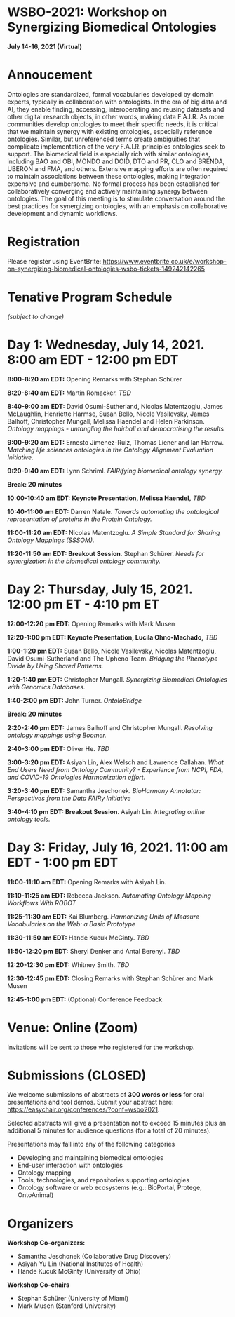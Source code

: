 # WSBO-2021: Workshop on Synergizing Biomedical Ontologies
**July 14-16, 2021 (Virtual)**

# Annoucement
Ontologies are standardized, formal vocabularies developed by domain experts, typically in collaboration with ontologists. In the era of big data and AI, they enable finding, accessing, interoperating and reusing datasets and other digital research objects, in other words, making data F.A.I.R. As more communities develop ontologies to meet their specific needs, it is critical that we maintain synergy with existing ontologies, especially reference ontologies. Similar, but unreferenced terms create ambiguities that complicate implementation of the very F.A.I.R. principles ontologies seek to support. The biomedical field is especially rich with similar ontologies, including BAO and OBI, MONDO and DOID, DTO and PR, CLO and BRENDA, UBERON and FMA, and others. Extensive mapping efforts are often required to maintain associations between these ontologies, making integration expensive and cumbersome. No formal process has been established for collaboratively converging and actively maintaining synergy between ontologies. The goal of this meeting is to stimulate conversation around the best practices for synergizing ontologies, with an emphasis on collaborative development and dynamic workflows. 

# Registration
Please register using EventBrite: https://www.eventbrite.co.uk/e/workshop-on-synergizing-biomedical-ontologies-wsbo-tickets-149242142265

# Tenative Program Schedule 
_(subject to change)_


# **Day 1: Wednesday, July 14, 2021. 8:00 am EDT - 12:00 pm EDT**

**8:00-8:20 am EDT:** Opening Remarks with Stephan Schürer 

**8:20-8:40 am EDT:** Martin Romacker. _TBD_

**8:40-9:00 am EDT:** David Osumi-Sutherland, Nicolas Matentzoglu, James McLaughlin, Henriette Harmse, Susan Bello, Nicole Vasilevsky, James Balhoff, Christopher Mungall, Melissa Haendel and Helen Parkinson. _Ontology mappings - untangling the hairball and democratising the results_

**9:00-9:20 am EDT:** Ernesto Jimenez-Ruiz, Thomas Liener and Ian Harrow. _Matching life sciences ontologies in the Ontology Alignment Evaluation Initiative._

**9:20-9:40 am EDT:** Lynn Schriml. _FAIRifying biomedical ontology synergy._

**Break: 20 minutes**

**10:00-10:40 am EDT: Keynote Presentation, Melissa Haendel,** _TBD_

**10:40-11:00 am EDT:** Darren Natale. _Towards automating the ontological representation of proteins in the Protein Ontology._

**11:00-11:20 am EDT:** Nicolas Matentzoglu. _A Simple Standard for Sharing Ontology Mappings (SSSOM)._

**11:20-11:50 am EDT: Breakout Session**. Stephan Schürer. _Needs for synergization in the biomedical ontology community._ 


# **Day 2: Thursday, July 15, 2021. 12:00 pm ET - 4:10 pm ET**

**12:00-12:20 pm EDT:** Opening Remarks with Mark Musen

**12:20-1:00 pm EDT: Keynote Presentation, Lucila Ohno-Machado,** _TBD_

**1:00-1:20 pm EDT:** Susan Bello, Nicole Vasilevsky, Nicolas Matentzoglu, David Osumi-Sutherland and The Upheno Team. _Bridging the Phenotype Divide by Using Shared Patterns._

**1:20-1:40 pm EDT:** Christopher Mungall. _Synergizing Biomedical Ontologies with Genomics Databases._

**1:40-2:00 pm EDT:** John Turner. _OntoloBridge_

**Break: 20 minutes**

**2:20-2:40 pm EDT:** James Balhoff and Christopher Mungall. _Resolving ontology mappings using Boomer._

**2:40-3:00 pm EDT:** Oliver He. _TBD_

**3:00-3:20 pm EDT:** Asiyah Lin, Alex Welsch and Lawrence Callahan. _What End Users Need from Ontology Community? - Experience from NCPI, FDA, and COVID-19 Ontologies Harmonization effort._

**3:20-3:40 pm EDT:** Samantha Jeschonek. _BioHarmony Annotator: Perspectives from the Data FAIRy Initiative_

**3:40-4:10 pm EDT: Breakout Session**. Asiyah Lin. _Integrating online ontology tools._ 


# **Day 3: Friday, July 16, 2021. 11:00 am EDT - 1:00 pm EDT**

**11:00-11:10 am EDT:** Opening Remarks with Asiyah Lin.

**11:10-11:25 am EDT:** Rebecca Jackson. _Automating Ontology Mapping Workflows With ROBOT_

**11:25-11:30 am EDT:** Kai Blumberg. _Harmonizing Units of Measure Vocabularies on the Web: a Basic Prototype_

**11:30-11:50 am EDT:** Hande Kucuk McGinty. _TBD_

**11:50-12:20 pm EDT:** Sheryl Denker and Antal Berenyi. _TBD_

**12:20-12:30 pm EDT:** Whitney Smith. _TBD_

**12:30-12:45 pm EDT:** Closing Remarks with Stephan Schürer and Mark Musen

**12:45-1:00 pm EDT:** (Optional) Conference Feedback


# Venue: Online (Zoom)
Invitations will be sent to those who registered for the workshop.

# Submissions (CLOSED)
We welcome submissions of abstracts of **300 words or less** for oral presentations and tool demos.  Submit your abstract here: https://easychair.org/conferences/?conf=wsbo2021.  

Selected abstracts will give a presentation not to exceed 15 minutes plus an additional 5 minutes for audience questions (for a total of 20 minutes). 

Presentations may fall into any of the following categories
* Developing and maintaining biomedical ontologies
* End-user interaction with ontologies
* Ontology mapping
* Tools, technologies, and repositories supporting ontologies
* Ontology software or web ecosystems (e.g.: BioPortal, Protege, OntoAnimal)

# Organizers
**Workshop Co-organizers:**
* Samantha Jeschonek (Collaborative Drug Discovery)
* Asiyah Yu Lin (National Institutes of Health)
* Hande Kucuk McGinty (University of Ohio)

**Workshop Co-chairs**
* Stephan Schürer (University of Miami)
* Mark Musen (Stanford University)
